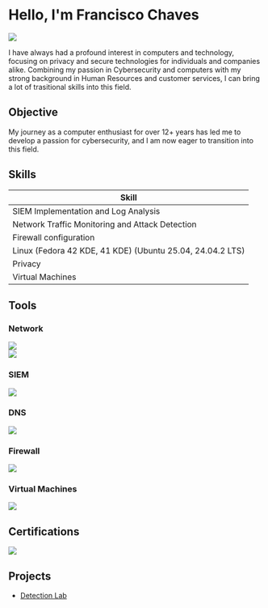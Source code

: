 # Hello, I'm Francisco Chaves
<a href="https://www.linkedin.com/in/franchaves/"><img src="https://img.shields.io/badge/-LinkedIn-0072b1?&style=for-the-badge&logo=linkedin&logoColor=white" /></a>

I have always had a profound interest in computers and technology, focusing on privacy and secure technologies for individuals and companies alike. Combining my passion in Cybersecurity and computers with my strong background in Human Resources and customer services, I can bring a lot of trasitional skills into this field.

## Objective

My journey as a computer enthusiast for over 12+ years has led me to develop a passion for cybersecurity, and I am now eager to transition into this field.

## Skills

| Skill                                         
|-----------------------------------------------
| SIEM Implementation and Log Analysis          
| Network Traffic Monitoring and Attack Detection
| Firewall configuration
| Linux (Fedora 42 KDE, 41 KDE) (Ubuntu 25.04, 24.04.2 LTS)
| Privacy
| Virtual Machines
## Tools

### Network
<div>
    <img src="https://img.shields.io/badge/-Wireshark-1679A7?&style=for-the-badge&logo=Wireshark&logoColor=white" />
</div>

<div>
    <img src="https://img.shields.io/badge/Nmap-E90B0B?style=for-the-badge&logo=nmap&logoColor=white" />
</div>

### SIEM
<div>
    <img src="https://img.shields.io/badge/Wazuh_SIEM-2B9FC3?style=for-the-badge&logo=wazuh&logoColor=white" />
</div>

### DNS
<div>
    <img src="https://img.shields.io/badge/NextDNS-000000?style=for-the-badge&logo=nextdns&logoColor=white" />
</div>

### Firewall
<div>
    <img src="https://img.shields.io/badge/Portmaster-1A2B3C?style=for-the-badge&logo=safingio&logoColor=white" />
</div>

### Virtual Machines
<div> 
    <img src="https://img.shields.io/badge/Oracle_VirtualBox-183A61?style=for-the-badge&logo=virtualbox&logoColor=white" /> 
</div>

## Certifications
<div>
<img src="https://img.shields.io/badge/Google_Cybersecurity_Professional_Certificate-4285F4?style=for-the-badge&logo=google&logoColor=white" />
</div>

## Projects
- <a href="https://github.com/fran-c99/Detection-Lab-Project">Detection Lab</a>
